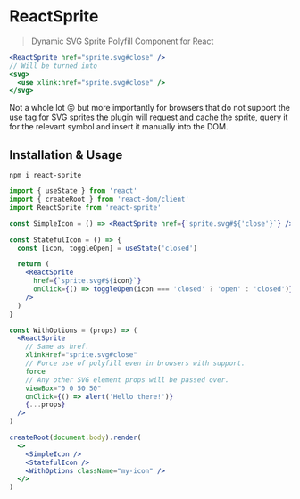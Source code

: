 # ReactSprite

> Dynamic SVG Sprite Polyfill Component for React

```jsx
<ReactSprite href="sprite.svg#close" />
// Will be turned into
<svg>
  <use xlink:href="sprite.svg#close" />
</svg>
```

Not a whole lot 😛 but more importantly for browsers that do not support the use tag for SVG sprites the plugin will request and cache the sprite, query it for the relevant symbol and insert it manually into the DOM.

## Installation & Usage

```
npm i react-sprite
```

```jsx
import { useState } from 'react'
import { createRoot } from 'react-dom/client'
import ReactSprite from 'react-sprite'

const SimpleIcon = () => <ReactSprite href={`sprite.svg#${'close'}`} />

const StatefulIcon = () => {
  const [icon, toggleOpen] = useState('closed')

  return (
    <ReactSprite
      href={`sprite.svg#${icon}`}
      onClick={() => toggleOpen(icon === 'closed' ? 'open' : 'closed')}
    />
  )
}

const WithOptions = (props) => (
  <ReactSprite
    // Same as href.
    xlinkHref="sprite.svg#close"
    // Force use of polyfill even in browsers with support.
    force
    // Any other SVG element props will be passed over.
    viewBox="0 0 50 50"
    onClick={() => alert('Hello there!')}
    {...props}
  />
)

createRoot(document.body).render(
  <>
    <SimpleIcon />
    <StatefulIcon />
    <WithOptions className="my-icon" />
  </>
)
```

